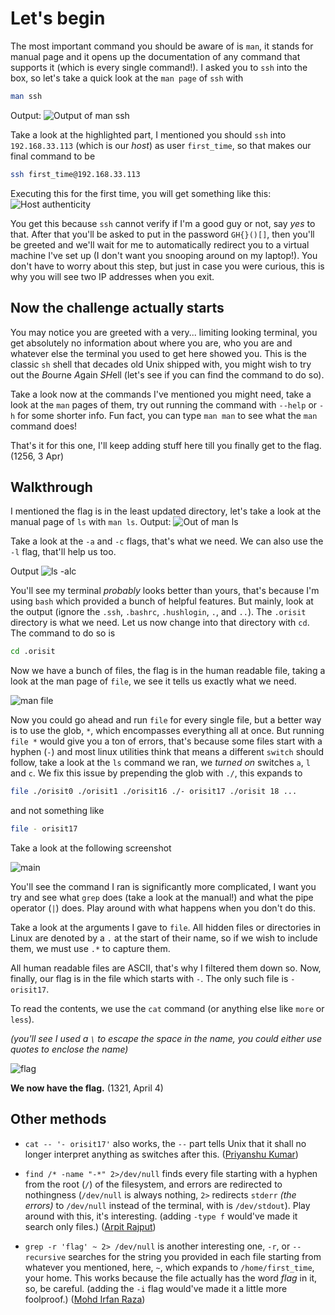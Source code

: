 # Let's begin

The most important command you should be aware of is `man`, it stands for manual page and it opens up the documentation of any command that supports it (which is every single command!). I asked you to `ssh` into the box, so let's take a quick look at the `man page` of `ssh` with

```sh
man ssh
```

Output:
![Output of man ssh](../images/ellie-image.png)

Take a look at the highlighted part, I mentioned you should `ssh` into `192.168.33.113` (which is our *host*) as user `first_time`, so that makes our final command to be

```sh
ssh first_time@192.168.33.113
```

Executing this for the first time, you will get something like this:
![Host authenticity](../images/ellie-image-1.png)

You get this because `ssh` cannot verify if I'm a good guy or not, say *yes* to that. After that you'll be asked to put in the password `GH{}()[]`, then you'll be greeted and we'll wait for me to automatically redirect you to a virtual machine I've set up (I don't want you snooping around on my laptop!). You don't have to worry about this step, but just in case you were curious, this is why you will see two IP addresses when you exit.

## Now the challenge actually starts

You may notice you are greeted with a very... limiting looking terminal, you get absolutely no information about where you are, who you are and whatever else the terminal you used to get here showed you. This is the classic `sh` shell that decades old Unix shipped with, you might wish to try out the *B*ourne *A*gain *SH*ell (let's see if you can find the command to do so).

Take a look now at the commands I've mentioned you might need, take a look at the `man` pages of them, try out running the command with `--help` or `-h` for some shorter info. Fun fact, you can type `man man` to see what the `man` command does!

That's it for this one, I'll keep adding stuff here till you finally get to the flag. (1256, 3 Apr)

## Walkthrough

I mentioned the flag is in the least updated directory, let's take a look at the manual page of `ls` with `man ls`.
Output:
![Out of man ls](../images/ellie-image-2.png)

Take a look at the `-a` and `-c` flags, that's what we need. We can also use the `-l` flag, that'll help us too.

Output
![ls -alc](../images/ellie-image-3.png)

You'll see my terminal *probably* looks better than yours, that's because I'm using `bash` which provided a bunch of helpful features. But mainly, look at the output (ignore the `.ssh`, `.bashrc`, `.hushlogin`, `.`, and `..`). The `.orisit` directory is what we need. Let us now change into that directory with `cd`. The command to do so is

```sh
cd .orisit
```

Now we have a bunch of files, the flag is in the human readable file, taking a look at the man page of `file`, we see it tells us exactly what we need.

![man file](../images/ellie-image-4.png)

Now you could go ahead and run `file` for every single file, but a better way is to use the glob, `*`, which encompasses everything all at once. But running `file *` would give you a ton of errors, that's because some files start with a hyphen (`-`) and most linux utilities think that means a different `switch` should follow, take a look at the `ls` command we ran, we *turned on* switches `a`, `l` and `c`.
We fix this issue by prepending the glob with `./`, this expands to

```sh
file ./orisit0 ./orisit1 ./orisit16 ./- orisit17 ./orisit 18 ...
```

and not something like

```sh
file - orisit17
```

Take a look at the following screenshot

![main](../images/ellie-image-6.png)

You'll see the command I ran is significantly more complicated, I want you try and see what `grep` does (take a look at the manual!) and what the pipe operator (`|`) does. Play around with what happens when you don't do this.

Take a look at the arguments I gave to `file`. All hidden files or directories in Linux are denoted by a `.` at the start of their name, so if we wish to include them, we must use `.*` to capture them.

All human readable files are ASCII, that's why I filtered them down so. Now, finally, our flag is in the file which starts with `-`. The only such file is `- orisit17`.

To read the contents, we use the `cat` command (or anything else like `more` or `less`).

*(you'll see I used a `\` to escape the space in the name, you could either use quotes to enclose the name)*

![flag](../images/ellie-image-7.png)

**We now have the flag.** (1321, April 4)

## Other methods

* `cat -- '- orisit17'` also works, the `--` part tells Unix that it shall no longer interpret anything as switches after this. ([Priyanshu Kumar](mailto:priyanshu24067@iiitd.ac.in))

* `find /* -name "-*" 2>/dev/null` finds every file starting with a hyphen from the root (`/`) of the filesystem, and errors are redirected to nothingness (`/dev/null` is always nothing, `2>` redirects `stderr` *(the errors)* to `/dev/null` instead of the terminal, with is `/dev/stdout`). Play around with this, it's interesting. (adding `-type f` would've made it search only files.) ([Arpit Rajput](mailto:arpit23133@iiitd.ac.in))

* `grep -r 'flag' ~ 2> /dev/null` is another interesting one, `-r`, or `--recursive` searches for the string you provided in each file starting from whatever you mentioned, here, `~`, which expands to `/home/first_time`, your home. This works because the file actually has the word *flag* in it, so, be careful. (adding the `-i` flag would've made it a little more foolproof.) ([Mohd Irfan Raza](mailto:irfan22298@iiitd.ac.in))

